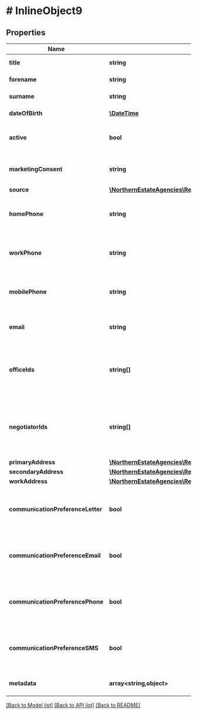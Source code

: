 # # InlineObject9

## Properties

Name | Type | Description | Notes
------------ | ------------- | ------------- | -------------
**title** | **string** | The contact&#39;s title  (eg. Mr, Mrs, Miss, Dr) | [optional]
**forename** | **string** | The contact&#39;s forename | [optional]
**surname** | **string** | The contact&#39;s surname |
**dateOfBirth** | [**\DateTime**](\DateTime.md) | The contact&#39;s date of birth | [optional]
**active** | **bool** | A flag determining whether or not the contact is currently active | [optional]
**marketingConsent** | **string** | The marketing consent status of the contact (grant/deny/notAsked) |
**source** | [**\NorthernEstateAgencies\ReapitFoundationsClient\Model\ContactsSource**](ContactsSource.md) |  | [optional]
**homePhone** | **string** | The home phone number of the contact (Required when no other contact details are provided) | [optional]
**workPhone** | **string** | The work phone number of the contact (Required when no other contact details are provided) | [optional]
**mobilePhone** | **string** | The mobile phone number of the contact (Required when no other contact details are provided) | [optional]
**email** | **string** | The email address of the contact (Required when no other contact details are provided) | [optional]
**officeIds** | **string[]** | A collection of unique identifiers of offices attached to the contact. The first item in the collection is considered the primary office |
**negotiatorIds** | **string[]** | A collection of unique identifiers of negotiators attached to the contact. The first item in the collection is considered the primary negotiator |
**primaryAddress** | [**\NorthernEstateAgencies\ReapitFoundationsClient\Model\ContactsPrimaryAddress**](ContactsPrimaryAddress.md) |  | [optional]
**secondaryAddress** | [**\NorthernEstateAgencies\ReapitFoundationsClient\Model\ContactsPrimaryAddress**](ContactsPrimaryAddress.md) |  | [optional]
**workAddress** | [**\NorthernEstateAgencies\ReapitFoundationsClient\Model\ContactsPrimaryAddress**](ContactsPrimaryAddress.md) |  | [optional]
**communicationPreferenceLetter** | **bool** | A flag determining whether or not the contact is happy to receive communications by letter | [optional]
**communicationPreferenceEmail** | **bool** | A flag determining whether or not the contact is happy to receive communications by email | [optional]
**communicationPreferencePhone** | **bool** | A flag determining whether or not the contact is happy to receive communications by phone | [optional]
**communicationPreferenceSMS** | **bool** | A flag determining whether or not the contact is happy to receive communications by SMS | [optional]
**metadata** | **array<string,object>** | App specific metadata to set against the contact | [optional]

[[Back to Model list]](../../README.md#models) [[Back to API list]](../../README.md#endpoints) [[Back to README]](../../README.md)
